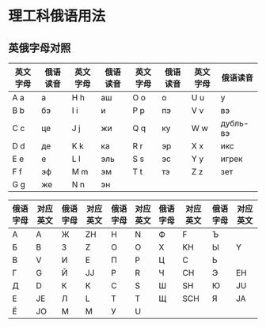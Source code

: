# 理工科俄语用法

## 英俄字母对照

| 英文字母 | 俄语读音 | 英文字母 | 俄语读音 | 英文字母 | 俄语读音 | 英文字母 | 俄语读音     |
|------|------|------|------|------|------|------|----------|
| A a  | а    | H h  | аш   | O o  | о    | U u  | у        |
| B b  | бэ   | I i  | и    | P p  | пэ   | V v  | вэ       |
| C c  | це   | J j  | жи   | Q q  | ку   | W w  | дубль-вэ |
| D d  | де   | K k  | ка   | R r  | эр   | X x  | икс      |
| E e  | е    | L l  | эль  | S s  | эс   | Y y  | игрек    |
| F f  | эф   | M m  | эм   | T t  | тэ   | Z z  | зет      |
| G g  | же   | N n  | эн   |      |      |      |          |

| 俄语字母 | 对应英文 | 俄语字母 | 对应英文 | 俄语字母 | 对应英文 | 俄语字母 | 对应英文 | 俄语字母 | 对应英文 |
|------|------|------|------|------|------|------|------|------|------|
| А    | A    | Ж    | ZH   | Н    | N    | Ф    | F    | Ъ    |      |
| Б    | B    | З    | Z    | О    | O    | Х    | KH   | Ы    | Y    |
| В    | V    | И    | E    | П    | P    | Ц    | C    | Ь    |      |
| Г    | G    | Й    | JJ   | Р    | R    | Ч    | CH   | Э    | EH   |
| Д    | D    | К    | K    | С    | S    | Ш    | SH   | Ю    | JU   |
| Е    | JE   | Л    | L    | Т    | T    | Щ    | SCH  | Я    | JA   |
| Ё    | JO   | М    | M    | У    | U    |      |      |      |      |

